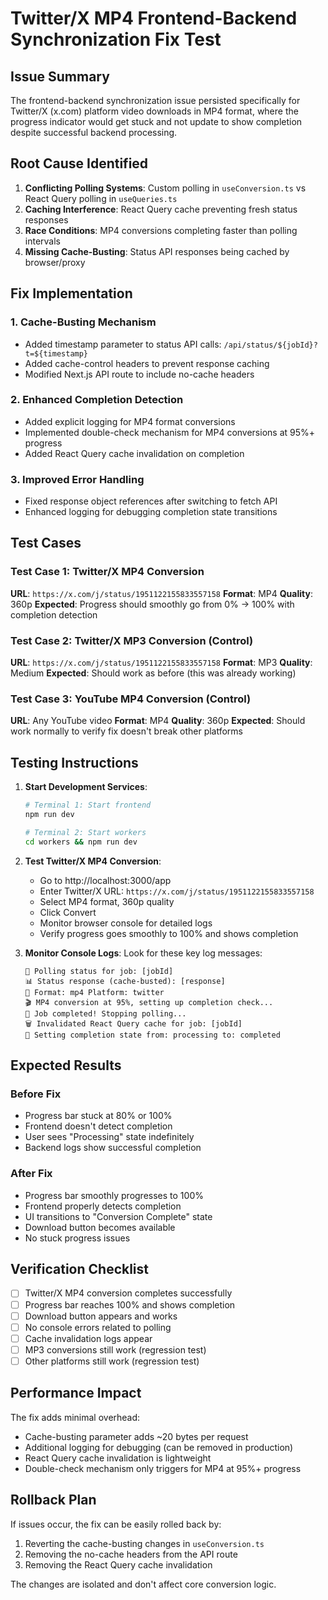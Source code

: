 # Twitter/X MP4 Frontend-Backend Synchronization Fix Test

## Issue Summary

The frontend-backend synchronization issue persisted specifically for Twitter/X (x.com) platform video downloads in MP4 format, where the progress indicator would get stuck and not update to show completion despite successful backend processing.

## Root Cause Identified

1. **Conflicting Polling Systems**: Custom polling in `useConversion.ts` vs React Query polling in `useQueries.ts`
2. **Caching Interference**: React Query cache preventing fresh status responses
3. **Race Conditions**: MP4 conversions completing faster than polling intervals
4. **Missing Cache-Busting**: Status API responses being cached by browser/proxy

## Fix Implementation

### 1. Cache-Busting Mechanism

- Added timestamp parameter to status API calls: `/api/status/${jobId}?t=${timestamp}`
- Added cache-control headers to prevent response caching
- Modified Next.js API route to include no-cache headers

### 2. Enhanced Completion Detection

- Added explicit logging for MP4 format conversions
- Implemented double-check mechanism for MP4 conversions at 95%+ progress
- Added React Query cache invalidation on completion

### 3. Improved Error Handling

- Fixed response object references after switching to fetch API
- Enhanced logging for debugging completion state transitions

## Test Cases

### Test Case 1: Twitter/X MP4 Conversion

**URL**: `https://x.com/j/status/1951122155833557158`
**Format**: MP4
**Quality**: 360p
**Expected**: Progress should smoothly go from 0% → 100% with completion detection

### Test Case 2: Twitter/X MP3 Conversion (Control)

**URL**: `https://x.com/j/status/1951122155833557158`
**Format**: MP3
**Quality**: Medium
**Expected**: Should work as before (this was already working)

### Test Case 3: YouTube MP4 Conversion (Control)

**URL**: Any YouTube video
**Format**: MP4
**Quality**: 360p
**Expected**: Should work normally to verify fix doesn't break other platforms

## Testing Instructions

1. **Start Development Services**:

   ```bash
   # Terminal 1: Start frontend
   npm run dev

   # Terminal 2: Start workers
   cd workers && npm run dev
   ```

2. **Test Twitter/X MP4 Conversion**:
   - Go to http://localhost:3000/app
   - Enter Twitter/X URL: `https://x.com/j/status/1951122155833557158`
   - Select MP4 format, 360p quality
   - Click Convert
   - Monitor browser console for detailed logs
   - Verify progress goes smoothly to 100% and shows completion

3. **Monitor Console Logs**:
   Look for these key log messages:
   ```
   📡 Polling status for job: [jobId]
   📊 Status response (cache-busted): [response]
   🎯 Format: mp4 Platform: twitter
   🎬 MP4 conversion at 95%, setting up completion check...
   🎉 Job completed! Stopping polling...
   🗑️ Invalidated React Query cache for job: [jobId]
   🔄 Setting completion state from: processing to: completed
   ```

## Expected Results

### Before Fix

- Progress bar stuck at 80% or 100%
- Frontend doesn't detect completion
- User sees "Processing" state indefinitely
- Backend logs show successful completion

### After Fix

- Progress bar smoothly progresses to 100%
- Frontend properly detects completion
- UI transitions to "Conversion Complete" state
- Download button becomes available
- No stuck progress issues

## Verification Checklist

- [ ] Twitter/X MP4 conversion completes successfully
- [ ] Progress bar reaches 100% and shows completion
- [ ] Download button appears and works
- [ ] No console errors related to polling
- [ ] Cache invalidation logs appear
- [ ] MP3 conversions still work (regression test)
- [ ] Other platforms still work (regression test)

## Performance Impact

The fix adds minimal overhead:

- Cache-busting parameter adds ~20 bytes per request
- Additional logging for debugging (can be removed in production)
- React Query cache invalidation is lightweight
- Double-check mechanism only triggers for MP4 at 95%+ progress

## Rollback Plan

If issues occur, the fix can be easily rolled back by:

1. Reverting the cache-busting changes in `useConversion.ts`
2. Removing the no-cache headers from the API route
3. Removing the React Query cache invalidation

The changes are isolated and don't affect core conversion logic.
